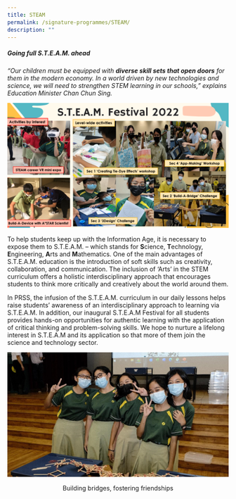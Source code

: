 ```yaml
---
title: STEAM
permalink: /signature-programmes/STEAM/
description: ""
---
```

##### Going full S.T.E.A.M. ahead

_“Our children must be equipped with **diverse skill sets that open doors** for them in the modern economy. In a world driven by new technologies and science, we will need to strengthen STEM learning in our schools,” explains Education Minister Chan Chun Sing._

![](/images/Steam.png)

To help students keep up with the Information Age, it is necessary to expose them to S.T.E.A.M. – which stands for **S**cience, **T**echnology, **E**ngineering, **A**rts and **M**athematics. One of the main advantages of S.T.E.A.M. education is the introduction of soft skills such as creativity, collaboration, and communication. The inclusion of ‘Arts’ in the STEM curriculum offers a holistic interdisciplinary approach that encourages students to think more critically and creatively about the world around them.

In PRSS, the infusion of the S.T.E.A.M. curriculum in our daily lessons helps raise students’ awareness of an interdisciplinary approach to learning via S.T.E.A.M. In addition, our inaugural S.T.E.A.M Festival for all students provides hands-on opportunities for authentic learning with the application of critical thinking and problem-solving skills. We hope to nurture a lifelong interest in S.T.E.A.M and its application so that more of them join the science and technology sector.

![](/images/Steam%202.png)
<center>Building bridges, fostering friendships</center>